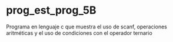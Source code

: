 # prog_est_prog_5B
Programa en lenguaje c que muestra el uso de scanf, operaciones aritméticas y el uso de condiciones con el operador ternario   

